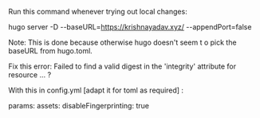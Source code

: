 Run this command whenever trying out local changes:


hugo server -D --baseURL=https://krishnayadav.xyz/ --appendPort=false

Note: This is done because otherwise hugo doesn't seem t o pick the baseURL from hugo.toml.


Fix this error: Failed to find a valid digest in the 'integrity' attribute for resource ... ?

With this in config.yml [adapt it for toml as required] : 

params:
  assets:
    disableFingerprinting: true